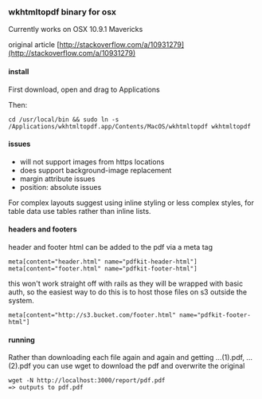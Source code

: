 ### wkhtmltopdf binary for osx

Currently works on OSX 10.9.1 Mavericks

original article [http://stackoverflow.com/a/10931279](http://stackoverflow.com/a/10931279)

#### install

First download, open and drag to Applications

Then:

    cd /usr/local/bin && sudo ln -s /Applications/wkhtmltopdf.app/Contents/MacOS/wkhtmltopdf wkhtmltopdf

#### issues

* will not support images from https locations
* does support background-image replacement
* margin attribute issues
* position: absolute issues

For complex layouts suggest using inline styling or less complex styles, for table data use tables rather than inline lists.

#### headers and footers

header and footer html can be added to the pdf via a meta tag

    meta[content="header.html" name="pdfkit-header-html"]
    meta[content="footer.html" name="pdfkit-footer-html"]

this won't work straight off with rails as they will be wrapped with basic auth, so the easiest way to do this is to host those files on s3 outside the system.

    meta[content="http://s3.bucket.com/footer.html" name="pdfkit-footer-html"]

#### running

Rather than downloading each file again and again and getting ...(1).pdf, ...(2).pdf you can use wget to download the pdf and overwrite the original

    wget -N http://localhost:3000/report/pdf.pdf
    => outputs to pdf.pdf
    
